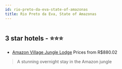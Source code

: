 ```yaml
---
id: rio-preto-da-eva-state-of-amazonas
title: Rio Preto da Eva, State of Amazonas
---
```


<center><img src="https://static.hotelurbano.com/reservas/prod0/4/4015/55b24a0054db8_(capa ajustada)54bd34f19d88b_1356018194.jpg" alt="" /></center>


##  3 star hotels - ⭐️⭐️⭐️

-    [Amazon Village Jungle Lodge](https://us.hurb.com/hotels/rio-preto-da-eva/amazon-village-jungle-lodge-4015?cmp=18055) Prices from R$880.02
   > A stunning overnight stay in the Amazon jungle
